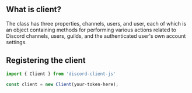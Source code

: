 ## What is client?
The class has three properties, channels, users, and user, each of which is an object containing methods for performing various actions related to Discord channels, users, guilds, and the authenticated user's own account settings.

## Registering the client
```js
import { Client } from 'discord-client-js'

const client = new Client(your-token-here);
```
